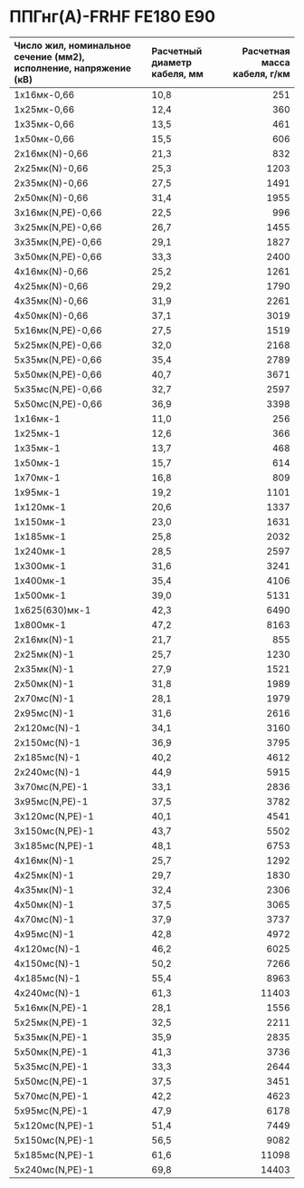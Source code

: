 # ППГнг(А)-FRHF FE180 E90

|  Число жил, номинальное сечение (мм2), исполнение, напряжение (кВ)   |  Расчетный диаметр кабеля, мм   |   Расчетная масса кабеля, г/км |
|:---------------------------------------------------------------------|:--------------------------------|-------------------------------:|
| 1х16мк-0,66                                                          | 10,8                            |                            251 |
| 1х25мк-0,66                                                          | 12,4                            |                            360 |
| 1х35мк-0,66                                                          | 13,5                            |                            461 |
| 1х50мк-0,66                                                          | 15,5                            |                            606 |
| 2х16мк(N)-0,66                                                       | 21,3                            |                            832 |
| 2х25мк(N)-0,66                                                       | 25,3                            |                           1203 |
| 2х35мк(N)-0,66                                                       | 27,5                            |                           1491 |
| 2х50мк(N)-0,66                                                       | 31,4                            |                           1955 |
| 3х16мк(N,PE)-0,66                                                    | 22,5                            |                            996 |
| 3х25мк(N,PE)-0,66                                                    | 26,7                            |                           1455 |
| 3х35мк(N,PE)-0,66                                                    | 29,1                            |                           1827 |
| 3х50мк(N,PE)-0,66                                                    | 33,3                            |                           2400 |
| 4х16мк(N)-0,66                                                       | 25,2                            |                           1261 |
| 4х25мк(N)-0,66                                                       | 29,2                            |                           1790 |
| 4х35мк(N)-0,66                                                       | 31,9                            |                           2261 |
| 4х50мк(N)-0,66                                                       | 37,1                            |                           3019 |
| 5х16мк(N,PE)-0,66                                                    | 27,5                            |                           1519 |
| 5х25мк(N,PE)-0,66                                                    | 32,0                            |                           2168 |
| 5х35мк(N,PE)-0,66                                                    | 35,4                            |                           2789 |
| 5х50мк(N,PE)-0,66                                                    | 40,7                            |                           3671 |
| 5х35мс(N,PE)-0,66                                                    | 32,7                            |                           2597 |
| 5х50мс(N,PE)-0,66                                                    | 36,9                            |                           3398 |
| 1х16мк-1                                                             | 11,0                            |                            256 |
| 1х25мк-1                                                             | 12,6                            |                            366 |
| 1х35мк-1                                                             | 13,7                            |                            468 |
| 1х50мк-1                                                             | 15,7                            |                            614 |
| 1х70мк-1                                                             | 16,8                            |                            809 |
| 1х95мк-1                                                             | 19,2                            |                           1101 |
| 1х120мк-1                                                            | 20,6                            |                           1337 |
| 1х150мк-1                                                            | 23,0                            |                           1631 |
| 1х185мк-1                                                            | 25,8                            |                           2032 |
| 1х240мк-1                                                            | 28,5                            |                           2597 |
| 1х300мк-1                                                            | 31,6                            |                           3241 |
| 1х400мк-1                                                            | 35,4                            |                           4106 |
| 1х500мк-1                                                            | 39,0                            |                           5131 |
| 1х625(630)мк-1                                                       | 42,3                            |                           6490 |
| 1х800мк-1                                                            | 47,2                            |                           8163 |
| 2х16мк(N)-1                                                          | 21,7                            |                            855 |
| 2х25мк(N)-1                                                          | 25,7                            |                           1230 |
| 2х35мк(N)-1                                                          | 27,9                            |                           1521 |
| 2х50мк(N)-1                                                          | 31,8                            |                           1989 |
| 2х70мс(N)-1                                                          | 28,1                            |                           1979 |
| 2х95мс(N)-1                                                          | 31,6                            |                           2616 |
| 2х120мс(N)-1                                                         | 34,1                            |                           3160 |
| 2х150мс(N)-1                                                         | 36,9                            |                           3795 |
| 2х185мс(N)-1                                                         | 40,2                            |                           4612 |
| 2х240мс(N)-1                                                         | 44,9                            |                           5915 |
| 3х70мс(N,PE)-1                                                       | 33,1                            |                           2836 |
| 3х95мс(N,PE)-1                                                       | 37,5                            |                           3782 |
| 3х120мс(N,PE)-1                                                      | 40,1                            |                           4541 |
| 3х150мс(N,PE)-1                                                      | 43,7                            |                           5502 |
| 3х185мс(N,PE)-1                                                      | 48,1                            |                           6753 |
| 4х16мк(N)-1                                                          | 25,7                            |                           1292 |
| 4х25мк(N)-1                                                          | 29,7                            |                           1830 |
| 4х35мк(N)-1                                                          | 32,4                            |                           2306 |
| 4х50мк(N)-1                                                          | 37,5                            |                           3065 |
| 4х70мс(N)-1                                                          | 37,9                            |                           3737 |
| 4х95мс(N)-1                                                          | 42,8                            |                           4972 |
| 4х120мс(N)-1                                                         | 46,2                            |                           6025 |
| 4х150мс(N)-1                                                         | 50,2                            |                           7266 |
| 4х185мс(N)-1                                                         | 55,4                            |                           8963 |
| 4х240мс(N)-1                                                         | 61,3                            |                          11403 |
| 5х16мк(N,PE)-1                                                       | 28,1                            |                           1556 |
| 5х25мк(N,PE)-1                                                       | 32,5                            |                           2211 |
| 5х35мк(N,PE)-1                                                       | 35,9                            |                           2835 |
| 5х50мк(N,PE)-1                                                       | 41,3                            |                           3736 |
| 5х35мс(N,PE)-1                                                       | 33,3                            |                           2644 |
| 5х50мс(N,PE)-1                                                       | 37,5                            |                           3451 |
| 5х70мс(N,PE)-1                                                       | 42,2                            |                           4623 |
| 5х95мс(N,PE)-1                                                       | 47,9                            |                           6178 |
| 5х120мс(N,PE)-1                                                      | 51,4                            |                           7449 |
| 5х150мс(N,PE)-1                                                      | 56,5                            |                           9082 |
| 5х185мс(N,PE)-1                                                      | 61,6                            |                          11098 |
| 5х240мс(N,PE)-1                                                      | 69,8                            |                          14403 |